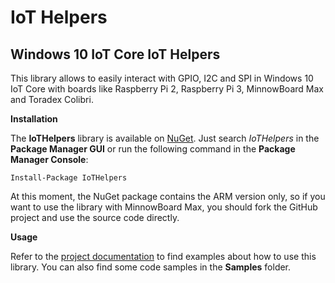 # IoT Helpers

Windows 10 IoT Core IoT Helpers
---------------------------------------------------------
This library allows to easily interact with GPIO, I2C and SPI in Windows 10 IoT Core with boards like Raspberry Pi 2, Raspberry Pi 3, MinnowBoard Max and Toradex Colibri.

**Installation**

The **IoTHelpers** library is available on [NuGet](http://www.nuget.org/packages/IoTHelpers/). Just search *IoTHelpers* in the **Package Manager GUI** or run the following command in the **Package Manager Console**:

    Install-Package IoTHelpers

At this moment, the NuGet package contains the ARM version only, so if you want to use the library with MinnowBoard Max, you should fork the GitHub project and use the source code directly.

**Usage**

Refer to the [project documentation](https://github.com/Dot-and-Net/IoTHelpers/wiki/Home) to find examples about how to use this library. You can also find some code samples in the **Samples** folder.
